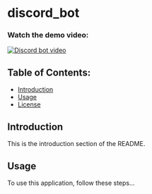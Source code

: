 # discord_bot
### Watch the demo video:
[![Discord bot video](https://img.youtube.com/vi/wCGPLVia_lw/0.jpg)](https://www.youtube.com/watch?v=wCGPLVia_lw&ab_channel=MostafaElaskary)

## Table of Contents:
- [Introduction](#introduction)
- [Usage](#usage)
- [License](#license)

## Introduction <a name="introduction"></a>

This is the introduction section of the README.

## Usage <a name="usage"></a>

To use this application, follow these steps...
